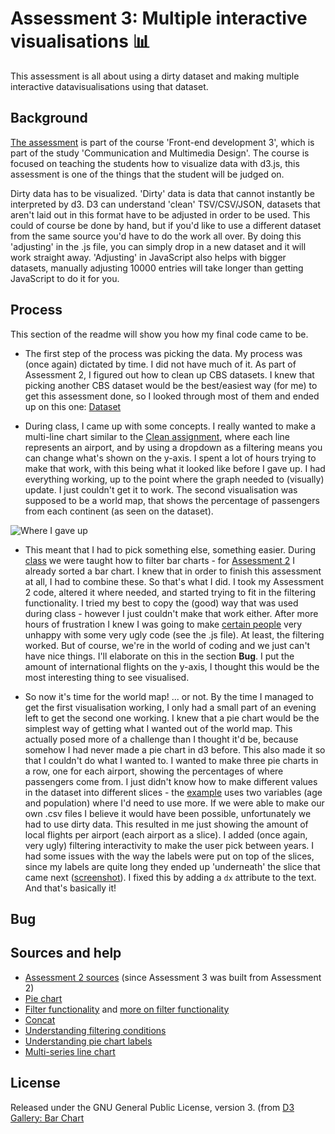 # Assessment 3: Multiple interactive visualisations 📊

This assessment is all about using a dirty dataset and making multiple interactive datavisualisations using that dataset.

## Background

[The assessment](https://github.com/cmda-fe3/course-17-18/tree/master/assessment-3) is part of the course 'Front-end development 3', which is part of the study 'Communication and Multimedia Design'. The course is focused on teaching the students how to visualize data with d3.js, this assessment is one of the things that the student will be judged on.

Dirty data has to be visualized. 'Dirty' data is data that cannot instantly be interpreted by d3. D3 can understand 'clean' TSV/CSV/JSON, datasets that aren't laid out in this format have to be adjusted in order to be used. This could of course be done by hand, but if you'd like to use a different dataset from the same source you'd have to do the work all over. By doing this 'adjusting' in the .js file, you can simply drop in a new dataset and it will work straight away. 'Adjusting' in JavaScript also helps with bigger datasets, manually adjusting 10000 entries will take longer than getting JavaScript to do it for you.

## Process

This section of the readme will show you how my final code came to be.

* The first step of the process was picking the data. My process was (once again) dictated by time. I did not have much of it. As part of Assessment 2, I figured out how to clean up CBS datasets. I knew that picking another CBS dataset would be the best/easiest way (for me) to get this assessment done, so I looked through most of them and ended up on this one: [Dataset](http://statline.cbs.nl/Statweb/publication/?VW=T&DM=SLEN&PA=37478ENG&D1=0-2,5,8,11,14,17,21,24-25,31,35,42&D2=1,3-4&D3=0-1,18,35,52,69,86,103,120,137,154,171,188,205,222,239,256,273,290,307&HD=171018-2249&LA=EN&HDR=T&STB=G1,G2)

* During class, I came up with some concepts. I really wanted to make a multi-line chart similar to the [Clean assignment](https://github.com/cmda-fe3/course-17-18/blob/master/class-3.md#clean), where each line represents an airport, and by using a dropdown as a filtering means you can change what's shown on the y-axis. I spent a lot of hours trying to make that work, with this being what it looked like before I gave up. I had everything working, up to the point where the graph needed to (visually) update. I just couldn't get it to work. The second visualisation was supposed to be a world map, that shows the percentage of passengers from each continent (as seen on the dataset).

![Where I gave up](https://i.gyazo.com/34ac65f5a7ee70561a507b4e73123fa0.png)

* This meant that I had to pick something else, something easier. During [class](https://github.com/cmda-fe3/course-17-18/blob/master/site/class-4/axis/index.js) we were taught how to filter bar charts - for [Assessment 2](https://jensorsel.github.io/fe3-assessment-2/) I already sorted a bar chart. I knew that in order to finish this assessment at all, I had to combine these. So that's what I did. I took my Assessment 2 code, altered it where needed, and started trying to fit in the filtering functionality. I tried my best to copy the (good) way that was used during class - however I just couldn't make that work either. After more hours of frustration I knew I was going to make [certain people](https://github.com/wooorm) very unhappy with some very ugly code (see the .js file). At least, the filtering worked. But of course, we're in the world of coding and we just can't have nice things. I'll elaborate on this in the section **Bug**. I put the amount of international flights on the y-axis, I thought this would be the most interesting thing to see visualised.

* So now it's time for the world map! ... or not. By the time I managed to get the first visualisation working, I only had a small part of an evening left to get the second one working. I knew that a pie chart would be the simplest way of getting what I wanted out of the world map. This actually posed more of a challenge than I thought it'd be, because somehow I had never made a pie chart in d3 before. This also made it so that I couldn't do what I wanted to. I wanted to make three pie charts in a row, one for each airport, showing the percentages of where passengers come from. I just didn't know how to make different values in the dataset into different slices - the [example](https://bl.ocks.org/mbostock/3887235) uses two variables (age and population) where I'd need to use more. If we were able to make our own .csv files I believe it would have been possible, unfortunately we had to use dirty data. This resulted in me just showing the amount of local flights per airport (each airport as a slice). I added (once again, very ugly) filtering interactivity to make the user pick between years. I had some issues with the way the labels were put on top of the slices, since my labels are quite long they ended up 'underneath' the slice that came next ([screenshot](https://i.gyazo.com/c37b9a9eb8e0065d495831b765314971.png)). I fixed this by adding a `dx` attribute to the text. And that's basically it!

## Bug

## Sources and help

* [Assessment 2 sources](https://github.com/JensOrsel/fe3-assessment-2#sources-and-help) (since Assessment 3 was built from Assessment 2)
* [Pie chart](https://bl.ocks.org/mbostock/3887235)
* [Filter functionality](https://github.com/cmda-fe3/course-17-18/blob/master/site/class-4/axis/index.js) and [more on filter functionality](http://bl.ocks.org/jonahwilliams/2f16643b999ada7b1909)
* [Concat](https://developer.mozilla.org/nl/docs/Web/JavaScript/Reference/Global_Objects/Array/concat)
* [Understanding filtering conditions](http://bl.ocks.org/d3noob/8dc93bce7e7200ab487d)
* [Understanding pie chart labels](http://jsfiddle.net/2uT7F/)
* [Multi-series line chart](https://bl.ocks.org/mbostock/3884955)



## License

Released under the GNU General Public License, version 3. (from [D3 Gallery: Bar Chart](https://bl.ocks.org/mbostock/3885304)
